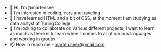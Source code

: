 - 👋 Hi, I’m @martenseer
- 👀 I’m interested in coding, cars and traveling
- 🌱 I have learned HTML and a bit of CSS, at the moment I am studying as data analyst at Turing College
- 💞️ I’m looking to collaborate on various different projects, I want to learn as much as there is to learn when it comes to all of various languages and working in groups
- 📫 How to reach me - marten.seer@gmail.com

<!---
martenseer/martenseer is a ✨ special ✨ repository because its `README.md` (this file) appears on your GitHub profile.
You can click the Preview link to take a look at your changes.
--->
